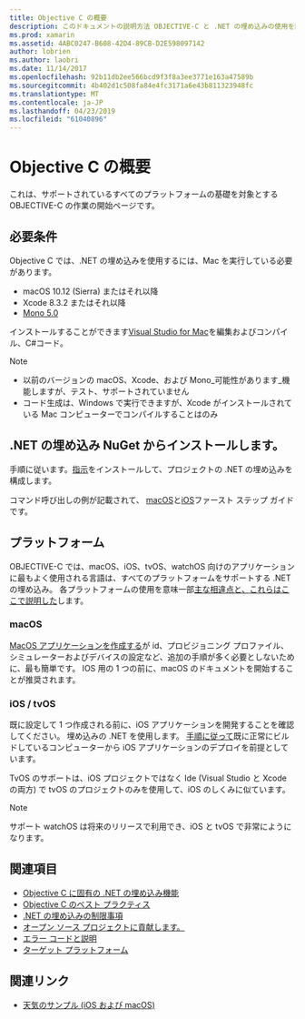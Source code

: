 ```yaml
---
title: Objective C の概要
description: このドキュメントの説明方法 OBJECTIVE-C と .NET の埋め込みの使用を開始 これには、NuGet、およびサポートされているプラットフォームからの .NET の埋め込みのインストール要件について説明します。
ms.prod: xamarin
ms.assetid: 4ABC0247-B608-42D4-89CB-D2E598097142
author: lobrien
ms.author: laobri
ms.date: 11/14/2017
ms.openlocfilehash: 92b11db2ee566bcd9f3f8a3ee3771e163a47589b
ms.sourcegitcommit: 4b402d1c508fa84e4fc3171a6e43b811323948fc
ms.translationtype: MT
ms.contentlocale: ja-JP
ms.lasthandoff: 04/23/2019
ms.locfileid: "61040896"
---
```

# <a name="getting-started-with-objective-c"></a>Objective C の概要

これは、サポートされているすべてのプラットフォームの基礎を対象とする OBJECTIVE-C の作業の開始ページです。

## <a name="requirements"></a>必要条件

Objective C では、.NET の埋め込みを使用するには、Mac を実行している必要があります。

* macOS 10.12 (Sierra) またはそれ以降
* Xcode 8.3.2 またはそれ以降
* [Mono 5.0](https://www.mono-project.com/download/)

インストールすることができます[Visual Studio for Mac](https://visualstudio.microsoft.com/vs/mac/)を編集およびコンパイル、C#コード。

> [!NOTE]
> * 以前のバージョンの macOS、Xcode、および Mono_可能性があります_機能しますが、テスト、サポートされていません
> * コード生成は、Windows で実行できますが、Xcode がインストールされている Mac コンピューターでコンパイルすることはのみ

## <a name="installing-net-embedding-from-nuget"></a>.NET の埋め込み NuGet からインストールします。

手順に従います。[指示](~/tools/dotnet-embedding/get-started/install/install.md)をインストールして、プロジェクトの .NET の埋め込みを構成します。

コマンド呼び出しの例が記載されて、 [macOS](~/tools/dotnet-embedding/get-started/objective-c/macos.md)と[iOS](~/tools/dotnet-embedding/get-started/objective-c/ios.md)ファースト ステップ ガイドです。

## <a name="platforms"></a>プラットフォーム

OBJECTIVE-C では、macOS、iOS、tvOS、watchOS 向けのアプリケーションに最もよく使用される言語は、すべてのプラットフォームをサポートする .NET の埋め込み。 各プラットフォームの使用を意味一部[主な相違点と、これらはここで説明した](~/tools/dotnet-embedding/objective-c/platforms.md)します。

### <a name="macos"></a>macOS

[MacOS アプリケーションを作成する](~/tools/dotnet-embedding/get-started/objective-c/macos.md)が id、プロビジョニング プロファイル、シミュレーターおよびデバイスの設定など、追加の手順が多く必要としないために、最も簡単です。 IOS 用の 1 つの前に、macOS のドキュメントを開始することが推奨されます。

### <a name="ios--tvos"></a>iOS / tvOS

既に設定して 1 つ作成される前に、iOS アプリケーションを開発することを確認してください。 埋め込みの .NET を使用します。 [手順に従って](~/tools/dotnet-embedding/get-started/objective-c/ios.md)既に正常にビルドしているコンピューターから iOS アプリケーションのデプロイを前提としています。

TvOS のサポートは、iOS プロジェクトではなく Ide (Visual Studio と Xcode の両方) で tvOS のプロジェクトのみを使用して、iOS のしくみに似ています。

> [!NOTE]
> サポート watchOS は将来のリリースで利用でき、iOS と tvOS で非常にようになります。

## <a name="further-reading"></a>関連項目

* [Objective C に固有の .NET の埋め込み機能](~/tools/dotnet-embedding/objective-c/index.md)
* [Objective C のベスト プラクティス](~/tools/dotnet-embedding/objective-c/best-practices.md)
* [.NET の埋め込みの制限事項](~/tools/dotnet-embedding/limitations.md)
* [オープン ソース プロジェクトに貢献します。](https://github.com/mono/Embeddinator-4000/blob/master/Contributing.md)
* [エラー コードと説明](~/tools/dotnet-embedding/errors.md)
* [ターゲット プラットフォーム](~/tools/dotnet-embedding/objective-c/platforms.md)

## <a name="related-links"></a>関連リンク

- [天気のサンプル (iOS および macOS)](https://github.com/jamesmontemagno/embeddinator-weather)
